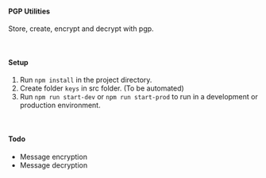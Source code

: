 #### PGP Utilities
Store, create, encrypt and decrypt with pgp.

&nbsp;
#### Setup
1. Run `npm install` in the project directory.
2. Create folder `keys` in src folder. (To be automated)
3. Run `npm run start-dev` or `npm run start-prod` to run in a development or production environment.

&nbsp;
#### Todo
- Message encryption
- Message decryption
